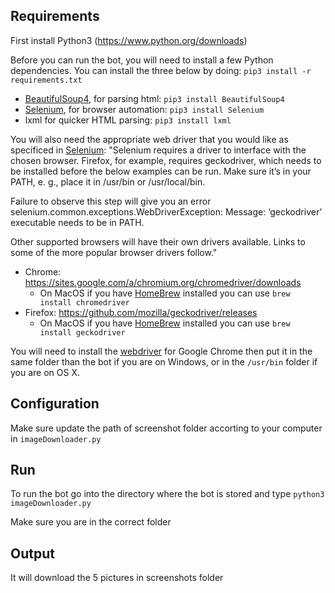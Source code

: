 ## Requirements
First install Python3 (https://www.python.org/downloads)

Before you can run the bot, you will need to install a few Python dependencies.
You can install the three below by doing: `pip3 install -r requirements.txt`

* [BeautifulSoup4](https://pypi.python.org/pypi/beautifulsoup4), for parsing html: `pip3 install BeautifulSoup4`
* [Selenium](http://www.seleniumhq.org/), for browser automation: `pip3 install Selenium`
* lxml for quicker HTML parsing: `pip3 install lxml`

You will also need the appropriate web driver that you would like as specificed in [Selenium](https://selenium-python.readthedocs.io/installation.html):
"Selenium requires a driver to interface with the chosen browser. Firefox, for example, requires geckodriver, which needs to be installed before the below examples can be run. Make sure it’s in your PATH, e. g., place it in /usr/bin or /usr/local/bin.

Failure to observe this step will give you an error selenium.common.exceptions.WebDriverException: Message: ‘geckodriver’ executable needs to be in PATH.

Other supported browsers will have their own drivers available. Links to some of the more popular browser drivers follow."
* Chrome:	https://sites.google.com/a/chromium.org/chromedriver/downloads
	* On MacOS if you have [HomeBrew](https://brew.sh) installed you can use `brew install chromedriver`
* Firefox:	https://github.com/mozilla/geckodriver/releases
	* On MacOS if you have [HomeBrew](https://brew.sh) installed you can use `brew install geckodriver`



You will need to install the [webdriver](https://sites.google.com/a/chromium.org/chromedriver/downloads) for Google Chrome then put it in the same folder than the bot if you are on Windows, or in the `/usr/bin` folder if you are on OS X.

## Configuration 

Make sure update the path of screenshot folder accorting to your computer in `imageDownloader.py` 


## Run
To run the bot go into the directory where the bot is stored and type `python3 imageDownloader.py`

Make sure you are in the correct folder 

## Output

It will download the 5 pictures in screenshots folder

